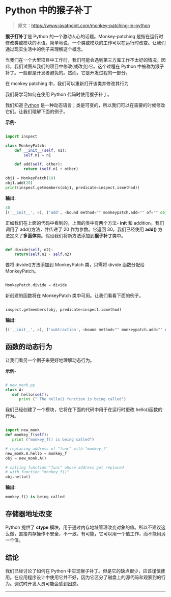 # Python 中的猴子补丁

> 原文：<https://www.javatpoint.com/monkey-patching-in-python>

**猴子打补丁**是 Python 的一个激动人心的话题。Monkey-patching 是指在运行时修改类或模块的术语。简单地说，一个类或模块的工作可以在运行时改变。让我们通过现实生活中的例子来理解这个概念。

当我们在一个大型项目中工作时，我们可能会遇到第三方库工作不太好的情况。因此，我们试图从我们的项目中修改(或改变)它。这个过程在 Python 中被称为猴子补丁。一般都是开发者避免的。然而，它是开发过程的一部分。

在 monkey patching 中，我们可以重新打开该类并修改其行为

我们将学习如何在使用 Python 代码时使用猴子补丁。

我们知道 [Python](https://www.javatpoint.com/python-tutorial) 是一种动态语言；类是可变的，所以我们可以在需要的时候修改它们。让我们理解下面的例子。

**示例-**

```py

import inspect

class MonkeyPatch:
    def __init__(self, n1):
        self.n1 = n1

    def add(self, other):
        return (self.n1 + other)

obj1 = MonkeyPatch(10)
obj1.add(20)
print(inspect.getmembers(obj1, predicate=inspect.ismethod))

```

**输出:**

```py
30
[('__init__', >), ('add', <bound method="" monkeypatch.add="" of="" object="" at="">>)]</bound> 
```

正如我们在上面的代码中看到的，上面的类中有两个方法- __init__ 和 addition。我们调用了 add()方法，并传递了 20 作为参数。它返回 30。我们已经使用 **add()** 方法定义了**多面体**类。假设我们将新方法添加到**猴子补丁**类中。

```py

def divide(self, n2):
	return(self.n1 - self.n2)

```

要将 divide()方法添加到 MonkeyPatch 类，只需将 divide 函数分配给 MonkeyPatch。

```py

MonkeyPatch.divide = divide

```

新创建的函数将在 MonkeyPatch 类中可用。让我们看看下面的例子。

```py

inspect.getmembers(obj, predicate=inspect.ismethod)

```

**输出:**

```py
[('__init__', >), ('subtraction', <bound method="" monkeypatch.add="" of="" object="" at="">>)]</bound> 
```

## 函数的动态行为

让我们看另一个例子来更好地理解动态行为。

**示例-**

```py

# new_monk.py
class A:
   def hello(self):
      print (" The hello() function is being called")

```

我们已经创建了一个模块，它将在下面的代码中用于在运行时更改 hello()函数的行为。

```py

import new_monk
def monkey_f(self):
   print ("monkey_f() is being called")

# replacing address of "func" with "monkey_f"
new_monk.A.hello = monkey_f
obj = new_monk.A()

# calling function "func" whose address got replaced
# with function "monkey_f()"
obj.hello()

```

**输出:**

```py
monkey_f() is being called

```

## 存储器地址改变

Python 提供了 **ctype** 模块，用于通过内存地址管理改变对象的值。所以不建议这么做，直接内存操作不安全，不一致。有可能，它可以用一个值工作，而不能用另一个值。

## 结论

我们已经讨论了如何在 Python 中实现猴子补丁。但是它的缺点很少，应该谨慎使用。在应用程序设计中使用它并不好，因为它区分了磁盘上的源代码和观察到的行为。调试时开发人员可能会感到困惑。

* * *